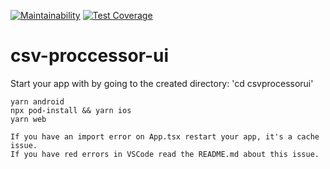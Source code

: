 [![Maintainability](https://api.codeclimate.com/v1/badges/dd08c00a0b58bc23a311/maintainability)](https://codeclimate.com/github/michaelhaydendeveloper/csv-proccessor-ui/maintainability)
[![Test Coverage](https://api.codeclimate.com/v1/badges/dd08c00a0b58bc23a311/test_coverage)](https://codeclimate.com/github/michaelhaydendeveloper/csv-proccessor-ui/test_coverage)
# csv-proccessor-ui
  Start your app with by going to the created directory: 'cd csvprocessorui'

    yarn android
    npx pod-install && yarn ios
    yarn web

    If you have an import error on App.tsx restart your app, it's a cache issue.
    If you have red errors in VSCode read the README.md about this issue.
